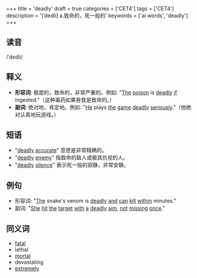 +++
title = 'deadly'
draft = true
categories = ['CET4']
tags = ['CET4']
description = '[ˈdedli] a.致命的，死一般的'
keywords = ['ai words', 'deadly']
+++

## 读音
/ˈdedli/

## 释义
- **形容词**: 极度的，致命的，非常严重的。例如: "[The](/zh/post/the/) [poison](/zh/post/poison/) is [deadly](/zh/post/deadly/) [if](/zh/post/if/) ingested."（这种毒药如果吞食是致命的。）
- **副词**: 绝对地，肯定地。例如: "[He](/zh/post/he/) plays [the](/zh/post/the/) [game](/zh/post/game/) [deadly](/zh/post/deadly/) [seriously](/zh/post/seriously/)."（他绝对认真地玩游戏。）

## 短语
- "[deadly](/zh/post/deadly/) [accurate](/zh/post/accurate/)" 意思是非常精确的。
- "[deadly](/zh/post/deadly/) [enemy](/zh/post/enemy/)" 指致命的敌人或极其仇视的人。
- "[deadly](/zh/post/deadly/) [silence](/zh/post/silence/)" 表示死一般的寂静，非常安静。

## 例句
- 形容词: "[The](/zh/post/the/) snake's venom is [deadly](/zh/post/deadly/) [and](/zh/post/and/) [can](/zh/post/can/) [kill](/zh/post/kill/) [within](/zh/post/within/) minutes."
- 副词: "[She](/zh/post/she/) [hit](/zh/post/hit/) [the](/zh/post/the/) [target](/zh/post/target/) [with](/zh/post/with/) [a](/zh/post/a/) [deadly](/zh/post/deadly/) [aim](/zh/post/aim/), [not](/zh/post/not/) [missing](/zh/post/missing/) [once](/zh/post/once/)."

## 同义词
- [fatal](/zh/post/fatal/)
- lethal
- [mortal](/zh/post/mortal/)
- devastating
- [extremely](/zh/post/extremely/)
